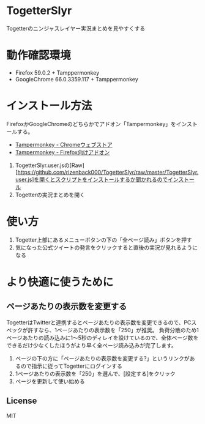 # TogetterSlyr
Togetterのニンジャスレイヤー実況まとめを見やすくする

# 動作確認環境
- Firefox 59.0.2 + Tamppermonkey
- GoogleChrome 66.0.3359.117 + Tamppermonkey

# インストール方法
FirefoxかGoogleChromeのどちらかでアドオン「Tampermonkey」をインストールする。
- [Tampermonkey - Chromeウェブストア](https://chrome.google.com/webstore/detail/tampermonkey/dhdgffkkebhmkfjojejmpbldmpobfkfo?hl=ja)
- [Tampermonkey - Firefox向けアドオン](https://addons.mozilla.org/ja/firefox/addon/tampermonkey/)
1. TogetterSlyr.user.jsの[Raw][https://github.com/rizenback000/TogetterSlyr/raw/master/TogetterSlyr.user.js]を開くとスクリプトをインストールするか聞かれるのでインストール
2. Togetterの実況まとめを開く

# 使い方
1. Togetter上部にあるメニューボタンの下の「全ページ読み」ボタンを押す
1. 気になった公式ツイートの発言をクリックすると直後の実況が見れるようになる

# より快適に使うために
## ページあたりの表示数を変更する
TogetterはTwitterと連携するとページあたりの表示数を変更できるので、PCスペックが許すなら、1ページあたりの表示数を「250」が推奨。
負荷分散のため1ページあたりの読み込みに1～5秒のディレイを設けているので、全体ページ数をできるだけ少なくしたほうがより早く全ページ読み込みが完了します。
1. ページの下の方に「ページあたりの表示数を変更する?」というリンクがあるので指示に従ってTogetterにログインする
1. 1ページあたりの表示数を「250」を選んで、[設定する]をクリック
1. ページを更新して使い始める


## License
MIT
